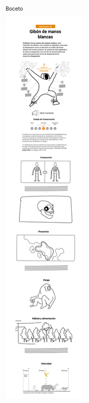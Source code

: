Boceto

![2021-12-02-Boceto](https://github.com/Gibon-de-manos-blancas/final/blob/2cbc1949f381c883d32c2f30d800596d77c44b88/archivos/Boceto-01-01.png)

